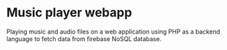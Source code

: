 # Music player webapp

Playing music and audio files on a web application using PHP as a backend language to fetch data from firebase NoSQL database.

